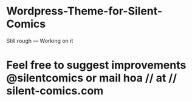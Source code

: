 Wordpress-Theme-for-Silent-Comics
=================================

Still rough — Working on it 

Feel free to suggest improvements @silentcomics or mail hoa // at // silent-comics.com
=======
